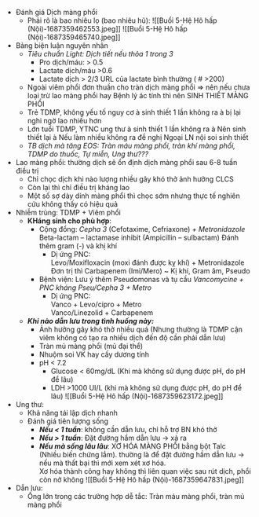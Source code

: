 - Đánh giá Dịch màng phổi
	- Phải rõ là bao nhiêu lọ (bao nhiêu hũ):
![[Buổi 5-Hệ Hô hấp (Nội)-1687359462553.jpeg]]
![[Buổi 5-Hệ Hô hấp (Nội)-1687359465740.jpeg]]
- Bảng biện luận nguyên nhân
	- _Tiêu chuẩn Light: Dịch tiết nếu thỏa 1 trong 3_
		- Pro dịch/máu: > 0.5
		- Lactate dịch/máu >0.6
		- Lactate dịch > 2/3 URL của lactate bình thường ( # >200)
	- Ngoài viêm phổi đơn thuần cho tràn dịch màng phổi => nên nếu chưa loại trừ lao màng phổi hay Bệnh lý ác tính thì nên SINH THIẾT MÀNG PHỔI
	- Trẻ TDMP, không yếu tố nguy cơ à sinh thiết 1 lần không ra à bị lại nghi ngờ lao nhiều hơn
	- Lớn tuổi TDMP, YTNC ung thư à sinh thiết 1 lần không ra à Nên sinh thiết lại à Nếu làm nhiều không ra đề nghị Ngoại LN nội soi sinh thiết
	- _TB dịch mà tăng EOS: Tràn máu màng phổi, tràn khí màng phổi, TDMP do thuốc, Tự miễn, Ung thư???_
- Lao màng phổi: thường dịch sẽ ổn định dịch màng phổi sau 6-8 tuần điều trị
	- Chỉ chọc dịch khi nào lượng nhiều gây khó thở ảnh hưởng CLCS
	- Còn lại thì chỉ điều trị kháng lao
	- Một số sợ dày dính màng phổi thì chọc sớm nhưng thực tế nghiên cứu không thấy có hiệu quả
- Nhiễm trùng: TDMP + Viêm phổi
	- **KHáng sinh cho phù hợp**:
		- Cộng đồng: _Cepha 3_ (Cefotaxime, Cefriaxone) _+ Metronidazole_
		  Beta-lactam – lactamase inhibit (Ampicillin – sulbactam)
		  Đánh thêm gram (-) và khị khí
			- Dị ứng PNC:  
				Levo/Moxifloxacin (moxi đánh được kỵ khí) + Metronidazole 
				Đơn trị thì Carbapenem (Imi/Mero) ~ Kị khí, Gram âm, Pseudo
		- Bệnh viện: Lưu ý thêm Pseudomonas và tụ cầu
		  _Vancomycine + PNC kháng Pseu/Cepha 3 + Metro_
			- Dị ứng PNC:  
			Vanco + Levo/cipro + Metro  
			Vanco/Linezolid + Carbapenem
	- **_Khi nào dẫn lưu trong tình huống này:_**
		- Ảnh hưởng gây khó thở nhiều quá (Nhưng thường là TDMP cận viêm không có tạo ra nhiều dịch đến độ cần phải dẫn lưu)
		- Tràn mủ màng phổi (mủ đại thể)
		- Nhuộm soi VK hay cấy dương tính
		- pH < 7.2
			- Glucose < 60mg/dL (Khi mà không sử dụng được pH, do pH để lâu)
			- LDH >1000 UI/L (khi mà không sử dụng được pH, do pH để lâu)
![[Buổi 5-Hệ Hô hấp (Nội)-1687359623172.jpeg]]
- Ung thư:
	- Khả năng tái lập dịch nhanh
	- Đánh giá tiên lượng sống
		- **_Nếu < 1 tuần_**: không cần dẫn lưu, chỉ hỗ trợ BN khó thở
		- **_Nếu > 1 tuần_**: Đặt đường hầm dẫn lưu -> xả ra
		- **_Nếu mà sống lâu lâu_**: XƠ HÓA MÀNG PHỔI bằng bột Talc  
		(Nhiều biến chứng lắm). thường là để đặt đường hầm dẫn lưu -> nếu mà thất bại thì mới xem xét xơ hóa.  
		Xơ hóa thành công hay không thì liên quan việc sau rút dịch, phổi còn nở không
![[Buổi 5-Hệ Hô hấp (Nội)-1687359647831.jpeg]]
- Dẫn lưu:
	- Ống lớn trong các trường hợp dễ tắc: Tràn máu màng phổi, tràn mủ màng phổi